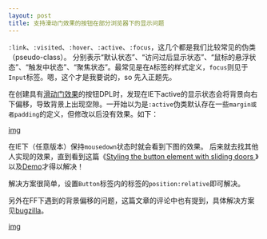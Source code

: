 ```yaml
---
layout: post
title: 支持滑动门效果的按钮在部分浏览器下的显示问题
---
```


`:link`、`:visited`、`:hover`、`:active`、`:focus`，这几个都是我们比较常见的伪类（pseudo-class）。
分别表示“默认状态”、“访问过后显示状态”、“鼠标的悬浮状态”、“触发中状态”、“聚焦状态”。最常见是在`A`标签的样式定义，`focus`则见于`Input`标签。嗯，这个才是我要说的，so 先入正题先。

在创建具有[滑动门效果][3]的按钮DPL时，发现在IE下active的显示状态会将背景向右下偏移，导致背景上出现空隙。一开始以为是`:active`伪类默认存在一些`margin或者padding`的定义，但修改以后没有效果。如下：

[img](http://ww4.sinaimg.cn/mw690/61302639gw1dwrohtjylej.jpg)

在IE下（任意版本）保持`mousedown`状态时就会看到下图的效果。
后来就去找其他人实现的效果，直到看到这篇《[Styling the button element with sliding doors
][1]》以及[Demo][4]才得以解决！

解决方案很简单，设置`Button`标签内的标签的`position:relative`即可解决。

另外在FF下遇到的背景偏移的问题，这篇文章的评论中也有提到，具体解决方案见[bugzilla][2]。

[img](http://ww4.sinaimg.cn/mw690/61302639gw1dwrohum54pj.jpg)

[1]:http://filamentgroup.com/lab/styling_the_button_element_with_sliding_doors_archived/
[2]:https://bugzilla.mozilla.org/show_bug.cgi?id=140562
[3]:http://www.w3cn.org/article/translate/2005/112.html
[4]:http://filamentgroup.com/examples/buttonElement/